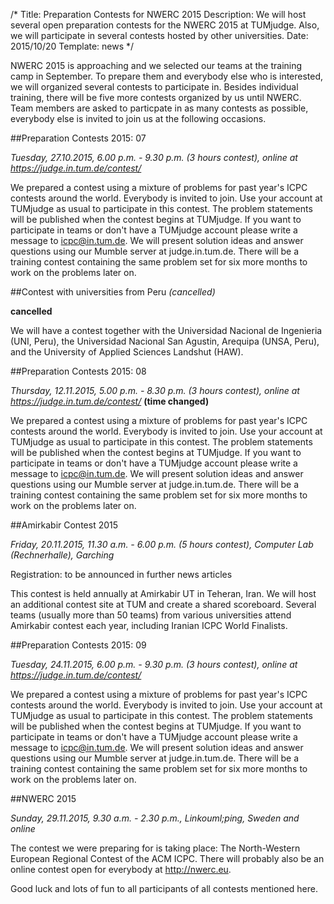 /*
Title: Preparation Contests for NWERC 2015
Description: We will host several open preparation contests for the NWERC 2015 at TUMjudge. Also, we will participate in several contests hosted by other universities.
Date: 2015/10/20
Template: news
*/

NWERC 2015 is approaching and we selected our teams at the training camp in September. To prepare them and everybody else who is interested, we will organized several contests to participate in. Besides individual training, there will be five more contests organized by us until NWERC. Team members are asked to particpate in as many contests as possible, everybody else is invited to join us at the following occasions.

##Preparation Contests 2015: 07

*Tuesday, 27.10.2015, 6.00 p.m. - 9.30 p.m. (3 hours contest), online at https://judge.in.tum.de/contest/*

We prepared a contest using a mixture of problems for past year's ICPC contests around the world. Everybody is invited to join. Use your account at TUMjudge as usual to participate in this contest. The problem statements will be published when the contest begins at TUMjudge. If you want to participate in teams or don't have a TUMjudge account please write a message to icpc@in.tum.de. We will present solution ideas and answer questions using our Mumble server at judge.in.tum.de. There will be a training contest containing the same problem set for six more months to work on the problems later on.

##Contest with universities from Peru *(cancelled)*

**cancelled**

We will have a contest together with the Universidad Nacional de Ingenieria (UNI, Peru), the Universidad Nacional San Agustin, Arequipa (UNSA, Peru), and the University of Applied Sciences Landshut (HAW).

##Preparation Contests 2015: 08

*Thursday, 12.11.2015, 5.00 p.m. - 8.30 p.m. (3 hours contest), online at https://judge.in.tum.de/contest/* **(time changed)**

We prepared a contest using a mixture of problems for past year's ICPC contests around the world. Everybody is invited to join. Use your account at TUMjudge as usual to participate in this contest. The problem statements will be published when the contest begins at TUMjudge. If you want to participate in teams or don't have a TUMjudge account please write a message to icpc@in.tum.de. We will present solution ideas and answer questions using our Mumble server at judge.in.tum.de. There will be a training contest containing the same problem set for six more months to work on the problems later on.

##Amirkabir Contest 2015

*Friday, 20.11.2015, 11.30 a.m. - 6.00 p.m. (5 hours contest), Computer Lab (Rechnerhalle), Garching*

Registration: to be announced in further news articles

This contest is held annually at Amirkabir UT in Teheran, Iran. We will host an additional contest site at TUM and create a shared scoreboard. Several teams (usually more than 50 teams) from various universities attend Amirkabir contest each year, including Iranian ICPC World Finalists.

##Preparation Contests 2015: 09

*Tuesday, 24.11.2015, 6.00 p.m. - 9.30 p.m. (3 hours contest), online at https://judge.in.tum.de/contest/*

We prepared a contest using a mixture of problems for past year's ICPC contests around the world. Everybody is invited to join. Use your account at TUMjudge as usual to participate in this contest. The problem statements will be published when the contest begins at TUMjudge. If you want to participate in teams or don't have a TUMjudge account please write a message to icpc@in.tum.de. We will present solution ideas and answer questions using our Mumble server at judge.in.tum.de. There will be a training contest containing the same problem set for six more months to work on the problems later on.

##NWERC 2015

*Sunday, 29.11.2015, 9.30 a.m. - 2.30 p.m., Linkouml;ping, Sweden and online*

The contest we were preparing for is taking place: The North-Western European Regional Contest of the ACM ICPC. There will probably also be an online contest open for everybody at http://nwerc.eu.

Good luck and lots of fun to all participants of all contests mentioned here.
